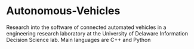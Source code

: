 # Autonomous-Vehicles
Research into the software of connected automated vehicles in a engineering research laboratory at the University of Delaware Information Decision Science lab. Main languages are C++ and Python
